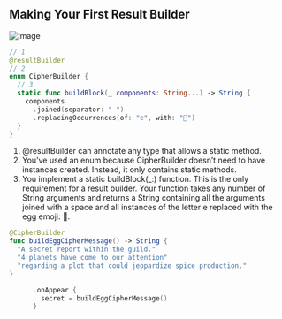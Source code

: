 

## Making Your First Result Builder

![image](https://github.com/YamamotoDesu/ResultBuilders/assets/47273077/1541ac0f-5012-4af0-9965-c63863861549)

```swift
// 1
@resultBuilder
// 2
enum CipherBuilder {
  // 3
  static func buildBlock(_ components: String...) -> String {
    components
      .joined(separator: " ")
      .replacingOccurrences(of: "e", with: "🥚")
  }
}
```

1. @resultBuilder can annotate any type that allows a static method.
2. You’ve used an enum because CipherBuilder doesn’t need to have instances created. Instead, it only contains static methods.
3. You implement a static buildBlock(_:) function. This is the only requirement for a result builder. Your function takes any number of String arguments and returns a String containing all the arguments joined with a space and all instances of the letter e replaced with the egg emoji: 🥚.


```swift
@CipherBuilder
func buildEggCipherMessage() -> String {
  "A secret report within the guild."
  "4 planets have come to our attention"
  "regarding a plot that could jeopardize spice production."
}

```

```swift
      .onAppear {
        secret = buildEggCipherMessage()
      }
```
